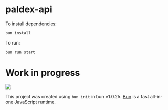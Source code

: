 # paldex-api

To install dependencies:

```bash
bun install
```

To run:

```bash
bun run start
```

# Work in progress

<a href="https://www.buymeacoffee.com/mlg404"><img src="https://img.buymeacoffee.com/button-api/?text=Buy me a coffee&emoji=&slug=mlg404&button_colour=BD5FFF&font_colour=ffffff&font_family=Poppins&outline_colour=000000&coffee_colour=FFDD00" /></a>

This project was created using `bun init` in bun v1.0.25. [Bun](https://bun.sh) is a fast all-in-one JavaScript runtime.
